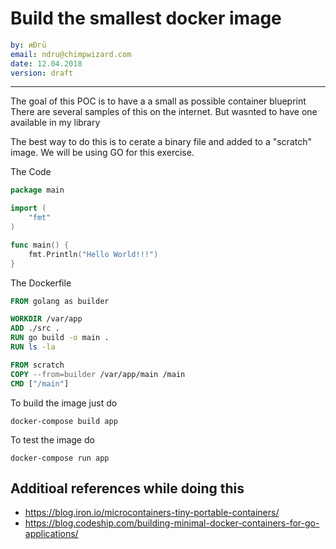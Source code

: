
# Build the smallest docker image

```yaml
by: иÐгü
email: ndru@chimpwizard.com
date: 12.04.2018
version: draft
```

****

The goal of this POC is to have a a small as possible container blueprint
There are several samples of this on the internet. But wasnted to have one available in my library

The best way to do this is to cerate a binary file and added to a "scratch" image. We will be using GO for this exercise.

The Code

```go
package main

import (
    "fmt"
)

func main() {
    fmt.Println("Hello World!!!")
}
```

The Dockerfile

```dockerfile
FROM golang as builder

WORKDIR /var/app
ADD ./src .
RUN go build -o main . 
RUN ls -la

FROM scratch
COPY --from=builder /var/app/main /main
CMD ["/main"]
```

To build the image just do
```
docker-compose build app
```

To test the image do

```
docker-compose run app
```


## Additioal references while doing this

- https://blog.iron.io/microcontainers-tiny-portable-containers/
- https://blog.codeship.com/building-minimal-docker-containers-for-go-applications/




<!-- Global site tag (gtag.js) - Google Analytics -->
<script async src="https://www.googletagmanager.com/gtag/js?id=UA-43465642-1"></script>
<script>
  window.dataLayer = window.dataLayer || [];
  function gtag(){dataLayer.push(arguments);}
  gtag('js', new Date());

  gtag('config', 'UA-43465642-1');
</script>
